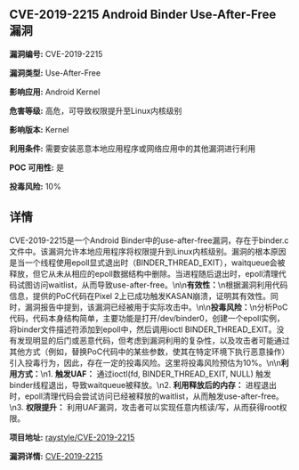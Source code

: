 ## CVE-2019-2215 Android Binder Use-After-Free 漏洞

**漏洞编号:** CVE-2019-2215

**漏洞类型:** Use-After-Free

**影响应用:** Android Kernel

**危害等级:** 高危，可导致权限提升至Linux内核级别

**影响版本:** Kernel

**利用条件:** 需要安装恶意本地应用程序或网络应用中的其他漏洞进行利用

**POC 可用性:** 是

**投毒风险:** 10%

## 详情

CVE-2019-2215是一个Android Binder中的use-after-free漏洞，存在于binder.c文件中。该漏洞允许本地应用程序将权限提升到Linux内核级别。漏洞的根本原因是当一个线程使用epoll显式退出时（BINDER_THREAD_EXIT），waitqueue会被释放，但它从未从相应的epoll数据结构中删除。当进程随后退出时，epoll清理代码试图访问waitlist，从而导致use-after-free。\n\n**有效性：**\n根据漏洞利用代码信息，提供的PoC代码在Pixel 2上已成功触发KASAN崩溃，证明其有效性。同时，漏洞报告中提到，该漏洞已经被用于实际攻击中。\n\n**投毒风险：**\n分析PoC代码，代码本身结构简单，主要功能是打开/dev/binder0，创建一个epoll实例，将binder文件描述符添加到epoll中，然后调用ioctl BINDER_THREAD_EXIT。没有发现明显的后门或恶意代码，但考虑到漏洞利用的复杂性，以及攻击者可能通过其他方式（例如，替换PoC代码中的某些参数，使其在特定环境下执行恶意操作）引入投毒行为，因此，存在一定的投毒风险。这里将投毒风险预估为10%。\n\n**利用方式：**\n1.  **触发UAF：** 通过ioctl(fd, BINDER_THREAD_EXIT, NULL) 触发binder线程退出，导致waitqueue被释放。\n2.  **利用释放后的内存：**  进程退出时，epoll清理代码会尝试访问已经被释放的waitlist，从而触发use-after-free。\n3.  **权限提升：**  利用UAF漏洞，攻击者可以实现任意内核读/写，从而获得root权限。

**项目地址:** [raystyle/CVE-2019-2215](https://github.com/raystyle/CVE-2019-2215)

**漏洞详情:** [CVE-2019-2215](https://nvd.nist.gov/vuln/detail/CVE-2019-2215)